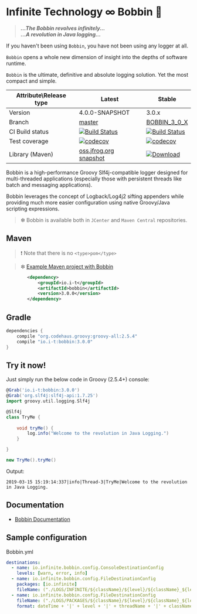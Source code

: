 # Infinite Technology ∞ Bobbin 📼

> ***...The Bobbin revolves infinitely...*** \
***...A revolution in Java logging...***

If you haven't been using `Bobbin`, you have not been using any logger at all.

`Bobbin` opens a whole new dimension of insight into the depths of software runtime.

`Bobbin` is the ultimate, definitive and absolute logging solution. Yet the most compact and simple.

|Attribute\Release type|Latest|Stable|
|----------------------|------|------|
|Version|4.0.0-SNAPSHOT|3.0.x|
|Branch|[master](https://github.com/INFINITE-TECHNOLOGY/BOBBIN)|[BOBBIN_3_0_X](https://github.com/INFINITE-TECHNOLOGY/BOBBIN/tree/BOBBIN_3_0_X)|
|CI Build status|[![Build Status](https://travis-ci.com/INFINITE-TECHNOLOGY/BOBBIN.svg?branch=master)](https://travis-ci.com/INFINITE-TECHNOLOGY/BOBBIN)|[![Build Status](https://travis-ci.com/INFINITE-TECHNOLOGY/BOBBIN.svg?branch=BOBBIN_3_0_X)](https://travis-ci.com/INFINITE-TECHNOLOGY/BOBBIN)|
|Test coverage|[![codecov](https://codecov.io/gh/INFINITE-TECHNOLOGY/BOBBIN/branch/master/graphs/badge.svg)](https://codecov.io/gh/INFINITE-TECHNOLOGY/BOBBIN/branch/master/graphs)|[![codecov](https://codecov.io/gh/INFINITE-TECHNOLOGY/BOBBIN/branch/BOBBIN_3_0_X/graphs/badge.svg)](https://codecov.io/gh/INFINITE-TECHNOLOGY/BOBBIN/branch/BOBBIN_3_0_X/graphs)|
|Library (Maven)|[oss.jfrog.org snapshot](https://oss.jfrog.org/artifactory/webapp/#/artifacts/browse/tree/General/oss-snapshot-local/io/infinite/bobbin/4.0.0-SNAPSHOT)|[ ![Download](https://api.bintray.com/packages/infinite-technology/io.i-t/bobbin/images/download.svg) ](https://bintray.com/infinite-technology/io.i-t/bobbin/_latestVersion)|

Bobbin is a high-performance Groovy Slf4j-compatible logger designed for multi-threaded applications (especially those with persistent threads like batch and messaging applications).

Bobbin leverages the concept of Logback/Log4j2 sifting appenders while providing much more easier configuration using native Groovy/Java scripting expressions.

> ❇ Bobbin is available both in `JCenter` and `Maven Central` repositories.

## Maven

> ❗ Note that there is no `<type>pom</type>`

> ❇ [Example Maven project with Bobbin](https://github.com/INFINITE-TECHNOLOGY/BOBBIN_MAVEN_EXAMPLE)

```xml
        <dependency>
            <groupId>io.i-t</groupId>
            <artifactId>bobbin</artifactId>
            <version>3.0.0</version>
        </dependency>
```

## Gradle

```groovy
dependencies {
    compile "org.codehaus.groovy:groovy-all:2.5.4"
    compile "io.i-t:bobbin:3.0.0"
}
```

## Try it now!

Just simply run the below code in Groovy (2.5.4+) console:

```groovy
@Grab('io.i-t:bobbin:3.0.0')
@Grab('org.slf4j:slf4j-api:1.7.25')
import groovy.util.logging.Slf4j

@Slf4j
class TryMe {
    
    void tryMe() {
        log.info("Welcome to the revolution in Java Logging.")
    }

}

new TryMe().tryMe()
```

Output:

```
2019-03-15 15:19:14:337|info|Thread-3|TryMe|Welcome to the revolution in Java Logging.
```

## Documentation
* [Bobbin Documentation](https://github.com/INFINITE-TECHNOLOGY/BOBBIN/wiki)


## Sample configuration

Bobbin.yml

```yaml
destinations:
  - name: io.infinite.bobbin.config.ConsoleDestinationConfig
    levels: [warn, error, info]
  - name: io.infinite.bobbin.config.FileDestinationConfig
    packages: [io.infinite]
    fileName: ("./LOGS/INFINITE/${className}/${level}/${className}_${level}_${date}.log")
  - name: io.infinite.bobbin.config.FileDestinationConfig
    fileName: ("./LOGS/PACKAGES/${className}/${level}/${className}_${level}_${date}.log")
    format: dateTime + '|' + level + '|' + threadName + '|' + className + '|' + message + '\n'
```